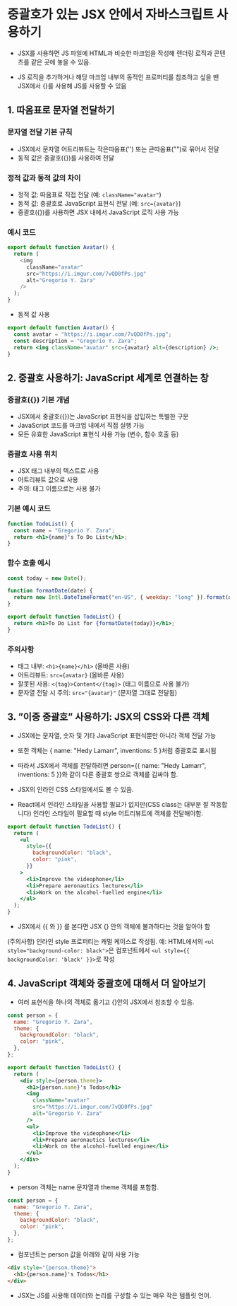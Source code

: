 # 중괄호가 있는 JSX 안에서 자바스크립트 사용하기

- JSX를 사용하면 JS 파일에 HTML과 비슷한 마크업을 작성해 렌더링 로직과 콘텐츠를 같은 곳에 놓을 수 있음.

- JS 로직을 추가하거나 해당 마크업 내부의 동적인 프로퍼티를 참조하고 싶을 땐 JSX에서 {}를 사용해 JS를 사용할 수 있음

## 1. 따옴표로 문자열 전달하기

### 문자열 전달 기본 규칙

- JSX에서 문자열 어트리뷰트는 작은따옴표('') 또는 큰따옴표("")로 묶어서 전달
- 동적 값은 중괄호({})를 사용하여 전달

### 정적 값과 동적 값의 차이

- 정적 값: 따옴표로 직접 전달 (예: `className="avatar"`)
- 동적 값: 중괄호로 JavaScript 표현식 전달 (예: `src={avatar}`)
- 중괄호({})를 사용하면 JSX 내에서 JavaScript 로직 사용 가능

### 예시 코드

```js
export default function Avatar() {
  return (
    <img
      className="avatar"
      src="https://i.imgur.com/7vQD0fPs.jpg"
      alt="Gregorio Y. Zara"
    />
  );
}
```

- 동적 값 사용

```jsx
export default function Avatar() {
  const avatar = "https://i.imgur.com/7vQD0fPs.jpg";
  const description = "Gregorio Y. Zara";
  return <img className="avatar" src={avatar} alt={description} />;
}
```

## 2. 중괄호 사용하기: JavaScript 세계로 연결하는 창

### 중괄호({}) 기본 개념

- JSX에서 중괄호({})는 JavaScript 표현식을 삽입하는 특별한 구문
- JavaScript 코드를 마크업 내에서 직접 실행 가능
- 모든 유효한 JavaScript 표현식 사용 가능 (변수, 함수 호출 등)

### 중괄호 사용 위치

- JSX 태그 내부의 텍스트로 사용
- 어트리뷰트 값으로 사용
- 주의: 태그 이름으로는 사용 불가

### 기본 예시 코드

```jsx
function TodoList() {
  const name = "Gregorio Y. Zara";
  return <h1>{name}'s To Do List</h1>;
}
```

### 함수 호출 예시

```jsx
const today = new Date();

function formatDate(date) {
  return new Intl.DateTimeFormat("en-US", { weekday: "long" }).format(date);
}

export default function TodoList() {
  return <h1>To Do List for {formatDate(today)}</h1>;
}
```

### 주의사항

- 태그 내부: `<h1>{name}</h1>` (올바른 사용)
- 어트리뷰트: `src={avatar}` (올바른 사용)
- 잘못된 사용: `<{tag}>Content</{tag}>` (태그 이름으로 사용 불가)
- 문자열 전달 시 주의: `src="{avatar}"` (문자열 그대로 전달됨)

## 3. ”이중 중괄호” 사용하기: JSX의 CSS와 다른 객체

- JSX에는 문자열, 숫자 및 기타 JavaScript 표현식뿐만 아니라 객체 전달 가능
- 또한 객체는 { name: "Hedy Lamarr", inventions: 5 }처럼 중괄호로 표시됨
- 따라서 JSX에서 객체를 전달하려면 person={{ name: "Hedy Lamarr", inventions: 5 }}와 같이 다른 중괄호 쌍으로 객체를 감싸야 함.

- JSX의 인라인 CSS 스타일에서도 볼 수 있음.
- React에서 인라인 스타일을 사용할 필요가 없지만(CSS class는 대부분 잘 작동합니다) 인라인 스타일이 필요할 때 style 어트리뷰트에 객체를 전달해야함.

```jsx
export default function TodoList() {
  return (
    <ul
      style={{
        backgroundColor: "black",
        color: "pink",
      }}
    >
      <li>Improve the videophone</li>
      <li>Prepare aeronautics lectures</li>
      <li>Work on the alcohol-fuelled engine</li>
    </ul>
  );
}
```

- JSX에서 {{ 와 }} 를 본다면 JSX {} 안의 객체에 불과하다는 것을 알아야 함

(주의사항) 인라인 style 프로퍼티는 캐멀 케이스로 작성됨.
예: HTML에서의 `<ul style="background-color: black">`은 컴포넌트에서 `<ul style={{ backgroundColor: 'black' }}>`로 작성

## 4. JavaScript 객체와 중괄호에 대해서 더 알아보기

- 여러 표현식을 하나의 객체로 옮기고 {}안의 JSX에서 참조할 수 있음.

```jsx
const person = {
  name: "Gregorio Y. Zara",
  theme: {
    backgroundColor: "black",
    color: "pink",
  },
};

export default function TodoList() {
  return (
    <div style={person.theme}>
      <h1>{person.name}'s Todos</h1>
      <img
        className="avatar"
        src="https://i.imgur.com/7vQD0fPs.jpg"
        alt="Gregorio Y. Zara"
      />
      <ul>
        <li>Improve the videophone</li>
        <li>Prepare aeronautics lectures</li>
        <li>Work on the alcohol-fuelled engine</li>
      </ul>
    </div>
  );
}
```

- person 객체는 name 문자열과 theme 객체를 포함함.

```jsx
const person = {
  name: "Gregorio Y. Zara",
  theme: {
    backgroundColor: "black",
    color: "pink",
  },
};
```

- 컴포넌트는 person 값을 아래와 같이 사용 가능

```html
<div style="{person.theme}">
  <h1>{person.name}'s Todos</h1>
</div>
```

- JSX는 JS를 사용해 데이터와 논리를 구성할 수 있는 매우 작은 템플릿 언어.

